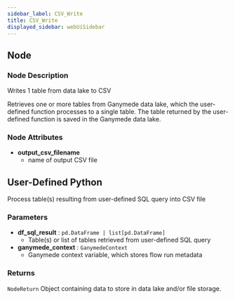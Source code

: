 ```yaml
---
sidebar_label: CSV_Write
title: CSV_Write
displayed_sidebar: webUiSidebar
---
```


## Node

### Node Description

Writes 1 table from data lake to CSV

Retrieves one or more tables from Ganymede data lake, which the user-defined function processes
to a single table.  The table returned by the user-defined function is saved in the Ganymede
data lake.

### Node Attributes

- **output_csv_filename**
  - name of output CSV file

## User-Defined Python

Process table(s) resulting from user-defined SQL query into CSV file

### Parameters

- **df_sql_result** : `pd.DataFrame | list[pd.DataFrame]`
    - Table(s) or list of tables retrieved from user-defined SQL query
- **ganymede_context** : `GanymedeContext`
    - Ganymede context variable, which stores flow run metadata

### Returns

`NodeReturn`
  Object containing data to store in data lake and/or file storage.
